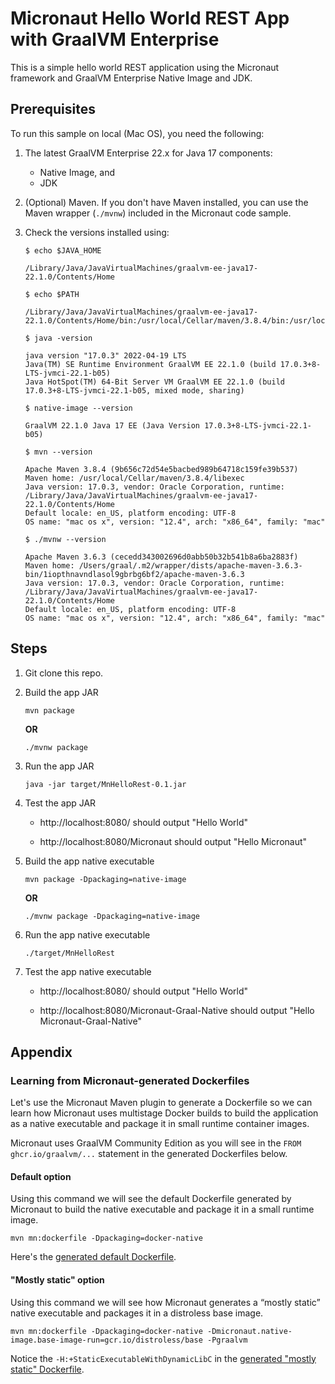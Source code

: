 # Micronaut Hello World REST App with GraalVM Enterprise

This is a simple hello world REST application using the Micronaut framework and GraalVM Enterprise Native Image and JDK.

## Prerequisites

To run this sample on local (Mac OS), you need the following:

1. The latest GraalVM Enterprise 22.x for Java 17 components:
    - Native Image, and
    - JDK

2. (Optional) Maven. If you don't have Maven installed, you can use the Maven wrapper (`./mvnw`) included in the Micronaut code sample.

3. Check the versions installed using:

    ```shell
    $ echo $JAVA_HOME

    /Library/Java/JavaVirtualMachines/graalvm-ee-java17-22.1.0/Contents/Home
    ```

    ```shell
    $ echo $PATH

    /Library/Java/JavaVirtualMachines/graalvm-ee-java17-22.1.0/Contents/Home/bin:/usr/local/Cellar/maven/3.8.4/bin:/usr/local/bin:/usr/bin:/bin:/usr/sbin:/sbin
   ```

    ```shell
    $ java -version
    
    java version "17.0.3" 2022-04-19 LTS
    Java(TM) SE Runtime Environment GraalVM EE 22.1.0 (build 17.0.3+8-LTS-jvmci-22.1-b05)
    Java HotSpot(TM) 64-Bit Server VM GraalVM EE 22.1.0 (build 17.0.3+8-LTS-jvmci-22.1-b05, mixed mode, sharing)
    ```

    ```shell
    $ native-image --version
    
    GraalVM 22.1.0 Java 17 EE (Java Version 17.0.3+8-LTS-jvmci-22.1-b05)
    ```

    ```shell
    $ mvn --version

    Apache Maven 3.8.4 (9b656c72d54e5bacbed989b64718c159fe39b537)
    Maven home: /usr/local/Cellar/maven/3.8.4/libexec
    Java version: 17.0.3, vendor: Oracle Corporation, runtime: /Library/Java/JavaVirtualMachines/graalvm-ee-java17-22.1.0/Contents/Home
    Default locale: en_US, platform encoding: UTF-8
    OS name: "mac os x", version: "12.4", arch: "x86_64", family: "mac"
    ```

    ```shell
    $ ./mvnw --version

    Apache Maven 3.6.3 (cecedd343002696d0abb50b32b541b8a6ba2883f)
    Maven home: /Users/graal/.m2/wrapper/dists/apache-maven-3.6.3-bin/1iopthnavndlasol9gbrbg6bf2/apache-maven-3.6.3
    Java version: 17.0.3, vendor: Oracle Corporation, runtime: /Library/Java/JavaVirtualMachines/graalvm-ee-java17-22.1.0/Contents/Home
    Default locale: en_US, platform encoding: UTF-8
    OS name: "mac os x", version: "12.4", arch: "x86_64", family: "mac"
    ```

## Steps
1. Git clone this repo.

2. Build the app JAR

    ```shell
    mvn package
    ```

    **OR** 

    ```shell
    ./mvnw package
    ```

3. Run the app JAR

    ```shell
    java -jar target/MnHelloRest-0.1.jar
    ```

4. Test the app JAR

    - http://localhost:8080/ should output "Hello World"

    - http://localhost:8080/Micronaut should output "Hello Micronaut"


5. Build the app native executable

    ```shell
    mvn package -Dpackaging=native-image
    ```

    **OR** 

    ```shell
    ./mvnw package -Dpackaging=native-image
    ```

6. Run the app native executable

    ```shell
    ./target/MnHelloRest
    ```

7. Test the app native executable

    - http://localhost:8080/ should output "Hello World"

    - http://localhost:8080/Micronaut-Graal-Native should output "Hello Micronaut-Graal-Native"


## Appendix 

### Learning from Micronaut-generated Dockerfiles

Let's use the Micronaut Maven plugin to generate a Dockerfile so we can learn how Micronaut uses multistage Docker builds to build the application as a native executable and package it in small runtime container images.

Micronaut uses GraalVM Community Edition as you will see in the `FROM ghcr.io/graalvm/...` statement in the generated Dockerfiles below.

#### Default option

Using this command we will see the default Dockerfile generated by Micronaut to build the native executable and package it in a small runtime image.

```shell
mvn mn:dockerfile -Dpackaging=docker-native
```

Here's the [generated default Dockerfile](/_reference/Dockerfile.generated-by-mn-default).

#### "Mostly static" option

Using this command we will see how Micronaut generates a “mostly static” native executable and packages it in a distroless base image.

```shell
mvn mn:dockerfile -Dpackaging=docker-native -Dmicronaut.native-image.base-image-run=gcr.io/distroless/base -Pgraalvm
```

Notice the `-H:+StaticExecutableWithDynamicLibC` in the [generated "mostly static" Dockerfile](/_reference/Dockerfile.generated-by-mn-mostly-static).